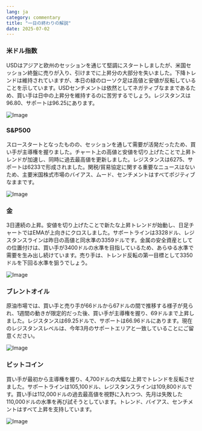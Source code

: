 ```yaml
---
lang: ja
category: commentary
title: "一日の終わりの解説"
date: 2025-07-02
---
```


### 米ドル指数

USDはアジアと欧州のセッションを通じて堅調にスタートしましたが、米国セッション終盤に売りが入り、引けまでに上昇分の大部分を失いました。下降トレンドは維持されていますが、本日の緑のローソク足は高値と安値が反転していることを示しています。USDセンチメントは依然としてネガティブなままであるため、買い手は日中の上昇分を維持するのに苦労するでしょう。レジスタンスは96.80、サポートは96.25にあります。

![Image](https://markleighedu.github.io/img/Jul-2025/02-Jul-2025/usdindex.jpg)

### S&P500

スロースタートとなったものの、セッションを通して需要が活発だったため、買い手が主導権を握りました。チャート上の高値と安値を切り上げたことで上昇トレンドが加速し、同時に過去最高値を更新しました。レジスタンスは6275、サポートは6233で形成されました。関税/貿易協定に関する重要なニュースはないため、主要米国株式市場のバイアス、ムード、センチメントはすべてポジティブなままです。

![Image](https://markleighedu.github.io/img/Jul-2025/02-Jul-2025/sp500.jpg)

### 金

3日連続の上昇。安値を切り上げたことで新たな上昇トレンドが始動し、日足チャートではEMAが上向きにクロスしました。サポートラインは3328ドル、レジスタンスラインは昨日の高値と同水準の3359ドルです。金属の安全資産としての位置付けは、買い手が3400ドルの水準を目指しているため、あらゆる水準で需要を生み出し続けています。売り手は、トレンド反転の第一目標として3350ドルを下回る水準を狙うでしょう。

![Image](https://markleighedu.github.io/img/Jul-2025/02-Jul-2025/gold.jpg)

### ブレントオイル

原油市場では、買い手と売り手が66ドルから67ドルの間で推移する様子が見られ、1週間の動きが限定的だった後、買い手が主導権を握り、69ドルまで上昇しました。レジスタンスは69.25ドルで、サポートは66.96ドルにあります。現在のレジスタンスレベルは、今年3月のサポートエリアと一致していることにご留意ください。

![Image](https://markleighedu.github.io/img/Jul-2025/02-Jul-2025/brentoil.jpg)

### ビットコイン

買い手が最初から主導権を握り、4,700ドルの大幅な上昇でトレンドを反転させました。サポートラインは105,100ドル、レジスタンスラインは109,800ドルです。買い手は112,000ドルの過去最高値を視野に入れつつ、先月は失敗した110,000ドルの水準を再び試そうとしています。トレンド、バイアス、センチメントはすべて上昇を支持しています。

![Image](https://markleighedu.github.io/img/Jul-2025/02-Jul-2025/bitcoin.jpg)

